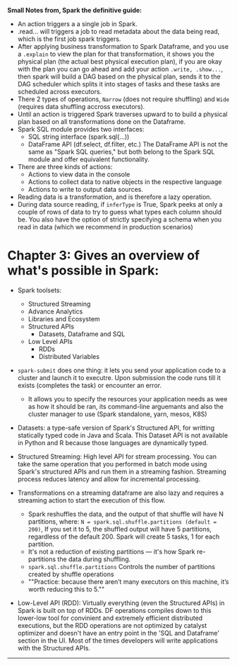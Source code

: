 **Small Notes from, Spark the definitive guide:**
- An action triggers a a single job in Spark.
- .read... will triggers a job to read metadata about the data being read, which is the first job spark triggers.
- After applying business transformation to Spark Dataframe, and you use a `.explain` to view the plan for that transformation, it shows you the physical plan (the actual best physical execution plan), if you are okay with the plan you can go ahead and add your action `.write, .show...`, then spark will build a DAG based on the physical plan, sends it to the DAG scheduler which splits it into stages of tasks and these tasks are scheduled across executors.
- There 2 types of operations, `Narrow` (does not require shuffling) and `Wide` (requires data shuffling accross executors).
- Until an action is triggered Spark traverses upward to to build a physical plan based on all transformations done on the Dataframe.
- Spark SQL module provides two interfaces:
  - SQL string interface (spark.sql(...))
  - DataFrame API (df.select, df.filter, etc.)
    The DataFrame API is not the same as "Spark SQL queries," but both belong to the Spark SQL module and offer equivalent functionality.
- There are three kinds of actions:
  - Actions to view data in the console
  - Actions to collect data to native objects in the respective language
  - Actions to write to output data sources.
- Reading data is a transformation, and is therefore a lazy operation. 
- During data source reading, if `inferType` is True, Spark peeks at only a couple of rows of data to try to guess what types each column should be. You also have the option of strictly specifying a schema when you read in data (which we recommend in production
scenarios)


# Chapter 3: Gives an overview of what's possible in Spark:
- Spark toolsets:
  - Structured Streaming
  - Advance Analytics
  - Libraries and Ecosystem
  - Structured APIs
    - Datasets, Dataframe and SQL
  - Low Level APIs
    - RDDs
    - Distributed Variables
- `spark-submit` does one thing: it lets you send your application code to a cluster and launch it to executre. Upon submission the code runs till it exists (completes the task) or encounter an error.
  - It allows you to specify the resources your application needs as wee as how it should be ran, its command-line arguemants and also the cluster manager to use (Spark standalone, yarn, mesos, K8S)
- Datasets: a type-safe version of Spark's Structured API, for writting statically typed code in Java and Scala. This Dataset API is not available in Python and R because those languages are dynamically typed.
- Structured Streaming:  High level API for stream processing. You can take the same operation that you performed in batch mode using Spark's structured APIs and run them in a streaming fashion. Streaming process reduces latency and allow for incremental processing.
- Transformations on a streaming dataframe are also lazy and requires a streaming action to start the execution of this flow. 
  - Spark reshuffles the data, and the output of that shuffle will have N partitions, where: `N = spark.sql.shuffle.partitions (default = 200)`, If you set it to 5, the shuffled output will have 5 partitions, regardless of the default 200. Spark will create 5 tasks, 1 for each partition.
  -  It's not a reduction of existing partitions — it's how Spark re-partitions the data during shuffling.
  - `spark.sql.shuffle.partitions` Controls the number of partitions created by shuffle operations
  - ""Practice: because there aren’t many executors on this machine, it’s worth reducing this to 5.""

- Low-Level API (RDD): Virtually everything (even the Structured APIs) in Spark is built on top of RDDs. DF operations compiles down to this lower-low tool for convinient and extremely efficient distributed executions, but the RDD operations are not optimized by catalyst optimizer and doesn't have an entry point in the 'SQL and Dataframe' section in the UI. Most of the times developers will write applications with the Structured APIs.
 
---